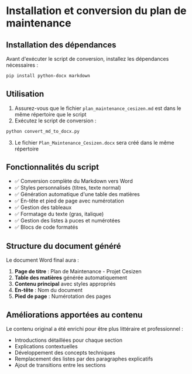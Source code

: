 # Installation et conversion du plan de maintenance

## Installation des dépendances

Avant d'exécuter le script de conversion, installez les dépendances nécessaires :

```bash
pip install python-docx markdown
```

## Utilisation

1. Assurez-vous que le fichier `plan_maintenance_cesizen.md` est dans le même répertoire que le script
2. Exécutez le script de conversion :

```bash
python convert_md_to_docx.py
```

3. Le fichier `Plan_Maintenance_Cesizen.docx` sera créé dans le même répertoire

## Fonctionnalités du script

- ✅ Conversion complète du Markdown vers Word
- ✅ Styles personnalisés (titres, texte normal)
- ✅ Génération automatique d'une table des matières
- ✅ En-tête et pied de page avec numérotation
- ✅ Gestion des tableaux
- ✅ Formatage du texte (gras, italique)
- ✅ Gestion des listes à puces et numérotées
- ✅ Blocs de code formatés

## Structure du document généré

Le document Word final aura :
1. **Page de titre** : Plan de Maintenance - Projet Cesizen
2. **Table des matières** générée automatiquement
3. **Contenu principal** avec styles appropriés
4. **En-tête** : Nom du document
5. **Pied de page** : Numérotation des pages

## Améliorations apportées au contenu

Le contenu original a été enrichi pour être plus littéraire et professionnel :
- Introductions détaillées pour chaque section
- Explications contextuelles 
- Développement des concepts techniques
- Remplacement des listes par des paragraphes explicatifs
- Ajout de transitions entre les sections
